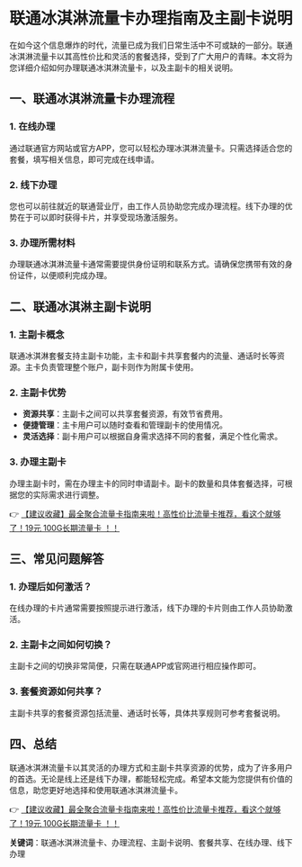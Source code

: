 # 联通冰淇淋流量卡办理指南及主副卡说明

在如今这个信息爆炸的时代，流量已成为我们日常生活中不可或缺的一部分。联通冰淇淋流量卡以其高性价比和灵活的套餐选择，受到了广大用户的青睐。本文将为您详细介绍如何办理联通冰淇淋流量卡，以及主副卡的相关说明。

## 一、联通冰淇淋流量卡办理流程

### 1. 在线办理
通过联通官方网站或官方APP，您可以轻松办理冰淇淋流量卡。只需选择适合您的套餐，填写相关信息，即可完成在线申请。

### 2. 线下办理
您也可以前往就近的联通营业厅，由工作人员协助您完成办理流程。线下办理的优势在于可以即时获得卡片，并享受现场激活服务。

### 3. 办理所需材料
办理联通冰淇淋流量卡通常需要提供身份证明和联系方式。请确保您携带有效的身份证件，以便顺利完成办理。

## 二、联通冰淇淋主副卡说明

### 1. 主副卡概念
联通冰淇淋套餐支持主副卡功能，主卡和副卡共享套餐内的流量、通话时长等资源。主卡负责管理整个账户，副卡则作为附属卡使用。

### 2. 主副卡优势
- **资源共享**：主副卡之间可以共享套餐资源，有效节省费用。
- **便捷管理**：主卡用户可以随时查看和管理副卡的使用情况。
- **灵活选择**：副卡用户可以根据自身需求选择不同的套餐，满足个性化需求。

### 3. 办理主副卡
办理主副卡时，需在办理主卡的同时申请副卡。副卡的数量和具体套餐选择，可根据您的实际需求进行调整。

👉 [【建议收藏】最全聚合流量卡指南来啦！高性价比流量卡推荐，看这个就够了！19元 100G长期流量卡 ！！](https://bit.ly/Liuliangka)

## 三、常见问题解答

### 1. 办理后如何激活？
在线办理的卡片通常需要按照提示进行激活，线下办理的卡片则由工作人员协助激活。

### 2. 主副卡之间如何切换？
主副卡之间的切换非常简便，只需在联通APP或官网进行相应操作即可。

### 3. 套餐资源如何共享？
主副卡共享的套餐资源包括流量、通话时长等，具体共享规则可参考套餐说明。

## 四、总结

联通冰淇淋流量卡以其灵活的办理方式和主副卡共享资源的优势，成为了许多用户的首选。无论是线上还是线下办理，都能轻松完成。希望本文能为您提供有价值的信息，助您更好地选择和使用联通冰淇淋流量卡。

👉 [【建议收藏】最全聚合流量卡指南来啦！高性价比流量卡推荐，看这个就够了！19元 100G长期流量卡 ！！](https://bit.ly/Liuliangka)

**关键词**：联通冰淇淋流量卡、办理流程、主副卡说明、套餐共享、在线办理、线下办理